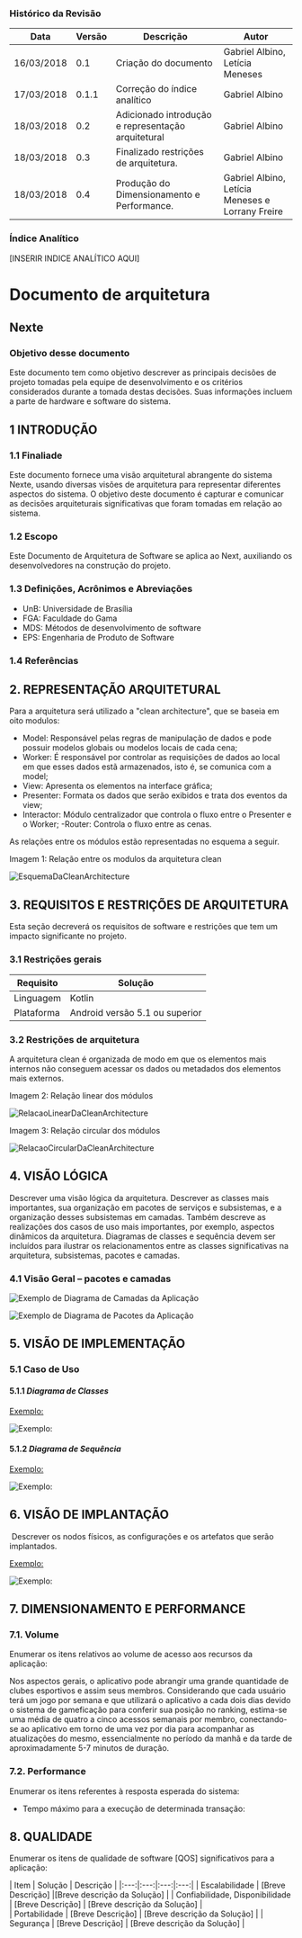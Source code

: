 ### Histórico da Revisão
| Data | Versão | Descrição | Autor |
|---|---|---|---|
| 16/03/2018| 0.1 |Criação do documento | Gabriel Albino, Letícia Meneses |
| 17/03/2018| 0.1.1 |Correção do índice analítico | Gabriel Albino |
| 18/03/2018| 0.2 |Adicionado introdução e representação arquitetural | Gabriel Albino |
| 18/03/2018| 0.3 | Finalizado restrições de arquitetura. | Gabriel Albino |
| 18/03/2018| 0.4 | Produção do Dimensionamento e Performance. | Gabriel Albino, Letícia Meneses e Lorrany Freire |



### Índice Analítico
[INSERIR INDICE ANALÍTICO AQUI]

# Documento de arquitetura

## Nexte

### Objetivo desse documento

Este documento tem como objetivo descrever as principais decisões de projeto tomadas pela equipe de
desenvolvimento e os critérios considerados durante a tomada destas decisões. Suas informações incluem a
parte de hardware e software do sistema.

## 1 INTRODUÇÃO

### 1.1 Finaliade
Este documento fornece uma visão arquitetural abrangente do sistema Nexte,
usando diversas visões de arquitetura para representar diferentes aspectos do sistema. O objetivo
deste documento é capturar e comunicar as decisões arquiteturais significativas que foram tomadas
em relação ao sistema.

### 1.2 Escopo
Este Documento de Arquitetura de Software se aplica ao Next, auxiliando os desenvolvedores na construção do projeto.

### 1.3 Definições, Acrônimos e Abreviações
- UnB: Universidade de Brasília
- FGA: Faculdade do Gama
- MDS: Métodos de desenvolvimento de software
- EPS: Engenharia de Produto de Software


### 1.4 Referências

## 2. REPRESENTAÇÃO ARQUITETURAL

Para a arquitetura será utilizado a "clean architecture", que se baseia em oito modulos:
- Model: Responsável pelas regras de manipulação de dados e pode possuir modelos globais ou modelos locais de cada cena;
- Worker: É responsável por controlar as requisições de dados ao local em que esses dados estã armazenados, isto é, se comunica com a model;
- View: Apresenta os elementos na interface gráfica;
- Presenter: Formata os dados que serão exibidos e trata dos eventos da view;
- Interactor: Módulo centralizador que controla o fluxo entre o Presenter e o Worker;
-Router: Controla o fluxo entre as cenas.

As relações entre os módulos estão representadas no esquema a seguir.

Imagem 1: Relação entre os modulos da arquitetura clean

![EsquemaDaCleanArchitecture](https://github.com/fga-gpp-mds/2018.1-Grupo4/blob/master/Docs/Images/architectureScheme.jpg?raw=true)

## 3. REQUISITOS E RESTRIÇÕES DE ARQUITETURA

Esta seção  decreverá os requisitos de software e restrições que tem um impacto significante no projeto.

### 3.1 Restrições gerais
|Requisito|Solução|
|---|---|
|Linguagem  | Kotlin |
|Plataforma| Android versão 5.1 ou superior|

### 3.2 Restrições de arquitetura
A arquitetura clean é organizada de modo em que os elementos mais internos não conseguem acessar os dados ou metadados dos elementos mais externos.

Imagem 2: Relação linear dos módulos

![RelacaoLinearDaCleanArchitecture](https://github.com/fga-gpp-mds/2018.1-Grupo4/blob/master/Docs/Images/cleanArchitectureLinearRelation.jpg?raw=true)

Imagem 3: Relação circular dos módulos

![RelacaoCircularDaCleanArchitecture](https://github.com/fga-gpp-mds/2018.1-Grupo4/blob/master/Docs/Images/cleanArchitectureCircularRelation.jpg?raw=true)


## 4. VISÃO LÓGICA
Descrever uma visão lógica da arquitetura. Descrever as classes mais importantes, sua
organização em pacotes de serviços e subsistemas, e a organização desses subsistemas em
camadas. Também descreve as realizações dos casos de uso mais importantes, por exemplo,
aspectos dinâmicos da arquitetura. Diagramas de classes e sequência devem ser incluídos para
ilustrar os relacionamentos entre as classes significativas na arquitetura, subsistemas, pacotes e
camadas.

### 4.1 Visão Geral – pacotes e camadas

![ Exemplo de Diagrama de Camadas da Aplicação](https://i.imgur.com/f7Y7Tdg.png)

![ Exemplo de Diagrama de Pacotes da Aplicação ](https://i.imgur.com/9paYDxg.png)



## 5. VISÃO DE IMPLEMENTAÇÃO

### 5.1 Caso de Uso

#### 5.1.1  *Diagrama de Classes*
[Exemplo:](https://wandersonalvesdev.files.wordpress.com/2013/02/diagrma-classe.png)

![Exemplo:](https://wandersonalvesdev.files.wordpress.com/2013/02/diagrma-classe.png)

#### 5.1.2 *Diagrama de Sequência*
[Exemplo:](https://camo.githubusercontent.com/4cc153d724bbed2843bfb19e638477a7c504b9c9/687474703a2f2f692e696d6775722e636f6d2f517868526875322e706e67)

![Exemplo:](https://camo.githubusercontent.com/4cc153d724bbed2843bfb19e638477a7c504b9c9/687474703a2f2f692e696d6775722e636f6d2f517868526875322e706e67)



## 6. VISÃO DE IMPLANTAÇÃO

​ Descrever os nodos físicos, as configurações e os artefatos que serão implantados.



[Exemplo:](https://d2slcw3kip6qmk.cloudfront.net/marketing/pages/chart/uml/deployment-diagram/deployment-diagram-example-700x412.jpeg)



![Exemplo:](https://d2slcw3kip6qmk.cloudfront.net/marketing/pages/chart/uml/deployment-diagram/deployment-diagram-example-700x412.jpeg)





## 7. DIMENSIONAMENTO E PERFORMANCE

### 7.1. Volume
Enumerar os itens relativos ao volume de acesso aos recursos da aplicação:


Nos aspectos gerais, o aplicativo pode abrangir uma grande quantidade de clubes esportivos e assim seus membros. Considerando que cada usuário terá um jogo por semana e que utilizará o aplicativo a cada dois dias devido o sistema de gameficação para conferir sua posição no ranking, estima-se uma média de quatro a cinco acessos semanais por membro, conectando-se ao aplicativo em torno de uma vez por dia para acompanhar as atualizações do mesmo, essencialmente no período da manhã e da tarde de aproximadamente 5-7 minutos de duração.


### 7.2. Performance
Enumerar os itens referentes à resposta esperada do sistema:

* Tempo máximo para a execução de determinada transação:


## 8. QUALIDADE
Enumerar os itens de qualidade de software [QOS] significativos para a aplicação:

| Item  | Solução  | Descrição  |
|:---:|:---:|:---:|:---:|
|  Escalabilidade | [Breve Descrição]  |[Breve descrição da Solução]   |
|  Confiabilidade, Disponibilidade | [Breve Descrição]  | [Breve descrição da Solução]  |  
| Portabilidade  | [Breve Descrição]  |  [Breve descrição da Solução] |
| Segurança  | [Breve Descrição]  |  [Breve descrição da Solução] |
